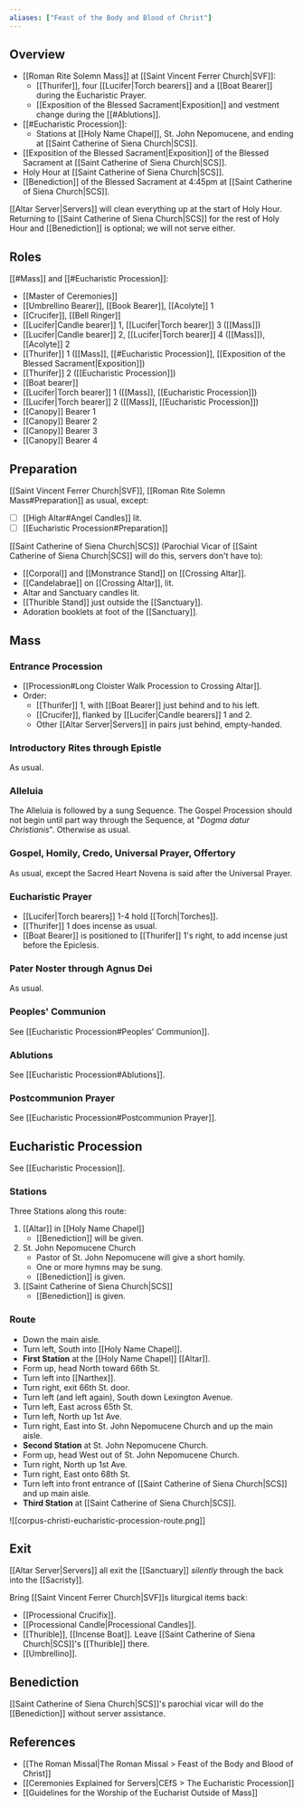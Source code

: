 ```yaml
---
aliases: ["Feast of the Body and Blood of Christ"]
---
```

## Overview
- [[Roman Rite Solemn Mass]] at [[Saint Vincent Ferrer Church|SVF]]:
	- [[Thurifer]], four [[Lucifer|Torch bearers]] and a [[Boat Bearer]] during the Eucharistic Prayer.
	- [[Exposition of the Blessed Sacrament|Exposition]] and vestment change during the [[#Ablutions]].
- [[#Eucharistic Procession]]:
	- Stations at [[Holy Name Chapel]], St. John Nepomucene, and ending at [[Saint Catherine of Siena Church|SCS]].
- [[Exposition of the Blessed Sacrament|Exposition]] of the Blessed Sacrament at [[Saint Catherine of Siena Church|SCS]].
- Holy Hour at [[Saint Catherine of Siena Church|SCS]].
- [[Benediction]] of the Blessed Sacrament at 4:45pm at [[Saint Catherine of Siena Church|SCS]].

[[Altar Server|Servers]] will clean everything up at the start of Holy Hour. Returning to [[Saint Catherine of Siena Church|SCS]] for the rest of Holy Hour and [[Benediction]] is optional; we will not serve either.

## Roles
[[#Mass]] and [[#Eucharistic Procession]]:

- [[Master of Ceremonies]]
- [[Umbrellino Bearer]], [[Book Bearer]], [[Acolyte]] 1
- [[Crucifer]], [[Bell Ringer]]
- [[Lucifer|Candle bearer]] 1, [[Lucifer|Torch bearer]] 3 ([[Mass]])
- [[Lucifer|Candle bearer]] 2, [[Lucifer|Torch bearer]] 4 ([[Mass]]), [[Acolyte]] 2
- [[Thurifer]] 1 ([[Mass]], [[#Eucharistic Procession]], [[Exposition of the Blessed Sacrament|Exposition]])
- [[Thurifer]] 2 ([[Eucharistic Procession]])
- [[Boat bearer]]
- [[Lucifer|Torch bearer]] 1 ([[Mass]], [[Eucharistic Procession]])
- [[Lucifer|Torch bearer]] 2 ([[Mass]], [[Eucharistic Procession]])
- [[Canopy]] Bearer 1
- [[Canopy]] Bearer 2
- [[Canopy]] Bearer 3
- [[Canopy]] Bearer 4

## Preparation
[[Saint Vincent Ferrer Church|SVF]], [[Roman Rite Solemn Mass#Preparation]] as usual, except:

- [ ] [[High Altar#Angel Candles]] lit.
- [ ] [[Eucharistic Procession#Preparation]]

[[Saint Catherine of Siena Church|SCS]] (Parochial Vicar of [[Saint Catherine of Siena Church|SCS]] will do this, servers don't have to):

- [[Corporal]] and [[Monstrance Stand]] on [[Crossing Altar]].
- [[Candelabrae]] on [[Crossing Altar]], lit.
- Altar and Sanctuary candles lit.
- [[Thurible Stand]] just outside the [[Sanctuary]].
- Adoration booklets at foot of the [[Sanctuary]].

## Mass
### Entrance Procession
- [[Procession#Long Cloister Walk Procession to Crossing Altar]].
- Order:
	- [[Thurifer]] 1, with [[Boat Bearer]] just behind and to his left.
	- [[Crucifer]], flanked by [[Lucifer|Candle bearers]] 1 and 2.
	- Other [[Altar Server|Servers]] in pairs just behind, empty-handed.

### Introductory Rites through Epistle
As usual.

### Alleluia
The Alleluia is followed by a sung Sequence. The Gospel Procession should not begin until part way through the Sequence, at "_Dogma datur Christianis_". Otherwise as usual.

### Gospel, Homily, Credo, Universal Prayer, Offertory
As usual, except the Sacred Heart Novena is said after the Universal Prayer.

### Eucharistic Prayer
- [[Lucifer|Torch bearers]] 1-4  hold [[Torch|Torches]].
- [[Thurifer]] 1 does incense as usual.
- [[Boat Bearer]] is positioned to [[Thurifer]] 1's right, to add incense just before the Epiclesis.

### Pater Noster through Agnus Dei
As usual.

### Peoples' Communion
See [[Eucharistic Procession#Peoples' Communion]].

### Ablutions
See [[Eucharistic Procession#Ablutions]].

### Postcommunion Prayer
See [[Eucharistic Procession#Postcommunion Prayer]].

## Eucharistic Procession
See [[Eucharistic Procession]].

### Stations
Three Stations along this route:

1. [[Altar]] in [[Holy Name Chapel]]
	- [[Benediction]] will be given.
2. St. John Nepomucene Church
	- Pastor of St. John Nepomucene will give a short homily.
	- One or more hymns may be sung.
	- [[Benediction]] is given.
3. [[Saint Catherine of Siena Church|SCS]]
	- [[Benediction]] is given.

### Route
- Down the main aisle.
- Turn left, South into [[Holy Name Chapel]].
- **First Station** at the [[Holy Name Chapel]] [[Altar]].
- Form up, head North toward 66th St.
- Turn left into [[Narthex]].
- Turn right, exit 66th St. door.
- Turn left (and left again), South down Lexington Avenue.
- Turn left, East across 65th St.
- Turn left, North up 1st Ave.
- Turn right, East into St. John Nepomucene Church and up the main aisle.
- **Second Station** at St. John Nepomucene Church.
- Form up, head West out of St. John Nepomucene Church.
- Turn right, North up 1st Ave.
- Turn right, East onto 68th St.
- Turn left into front entrance of [[Saint Catherine of Siena Church|SCS]] and up main aisle.
- **Third Station** at [[Saint Catherine of Siena Church|SCS]].

![[corpus-christi-eucharistic-procession-route.png]]

## Exit
[[Altar Server|Servers]] all exit the [[Sanctuary]] _silently_ through the back into the [[Sacristy]].

Bring [[Saint Vincent Ferrer Church|SVF]]s liturgical items back:

- [[Processional Crucifix]].
- [[Processional Candle|Processional Candles]].
- [[Thurible]], [[Incense Boat]]. Leave [[Saint Catherine of Siena Church|SCS]]'s [[Thurible]] there.
- [[Umbrellino]].

## Benediction
[[Saint Catherine of Siena Church|SCS]]'s parochial vicar will do the [[Benediction]] without server assistance.

## References
- [[The Roman Missal|The Roman Missal > Feast of the Body and Blood of Christ]]
- [[Ceremonies Explained for Servers|CEfS > The Eucharistic Procession]]
- [[Guidelines for the Worship of the Eucharist Outside of Mass]]
